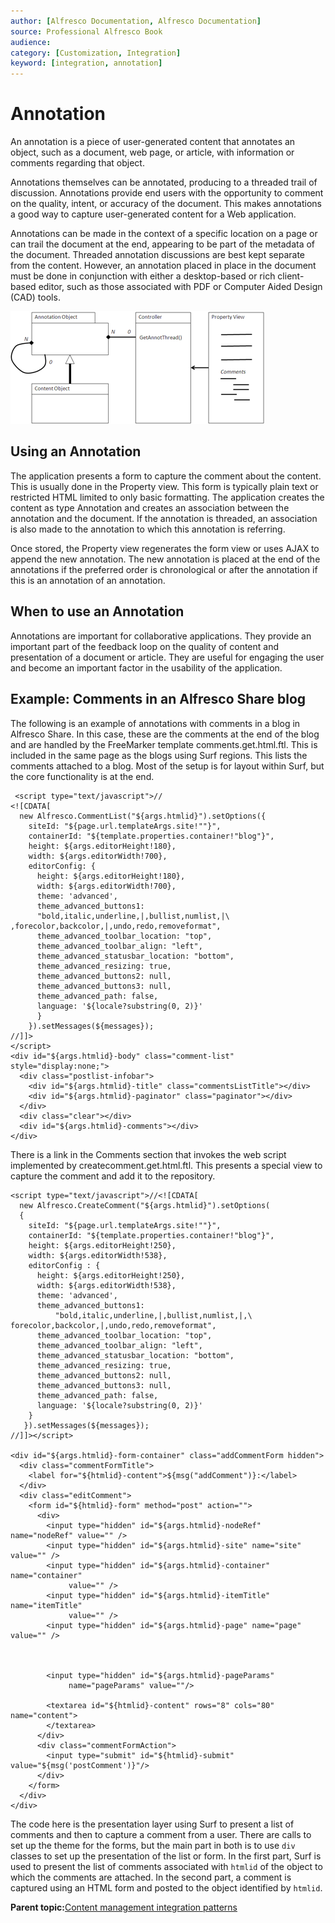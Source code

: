 ```yaml
---
author: [Alfresco Documentation, Alfresco Documentation]
source: Professional Alfresco Book
audience: 
category: [Customization, Integration]
keyword: [integration, annotation]
---
```


# Annotation

An annotation is a piece of user-generated content that annotates an object, such as a document, web page, or article, with information or comments regarding that object.

Annotations themselves can be annotated, producing to a threaded trail of discussion. Annotations provide end users with the opportunity to comment on the quality, intent, or accuracy of the document. This makes annotations a good way to capture user-generated content for a Web application.

Annotations can be made in the context of a specific location on a page or can trail the document at the end, appearing to be part of the metadata of the document. Threaded annotation discussions are best kept separate from the content. However, an annotation placed in place in the document must be done in conjunction with either a desktop-based or rich client-based editor, such as those associated with PDF or Computer Aided Design \(CAD\) tools.

![](../images/17-12.png)

## Using an Annotation

The application presents a form to capture the comment about the content. This is usually done in the Property view. This form is typically plain text or restricted HTML limited to only basic formatting. The application creates the content as type Annotation and creates an association between the annotation and the document. If the annotation is threaded, an association is also made to the annotation to which this annotation is referring.

Once stored, the Property view regenerates the form view or uses AJAX to append the new annotation. The new annotation is placed at the end of the annotations if the preferred order is chronological or after the annotation if this is an annotation of an annotation.

## When to use an Annotation

Annotations are important for collaborative applications. They provide an important part of the feedback loop on the quality of content and presentation of a document or article. They are useful for engaging the user and become an important factor in the usability of the application.

## Example: Comments in an Alfresco Share blog

The following is an example of annotations with comments in a blog in Alfresco Share. In this case, these are the comments at the end of the blog and are handled by the FreeMarker template comments.get.html.ftl. This is included in the same page as the blogs using Surf regions. This lists the comments attached to a blog. Most of the setup is for layout within Surf, but the core functionality is at the end.

```
 <script type="text/javascript">//
<![CDATA[
  new Alfresco.CommentList("${args.htmlid}").setOptions({
    siteId: "${page.url.templateArgs.site!""}",
    containerId: "${template.properties.container!"blog"}",
    height: ${args.editorHeight!180},
    width: ${args.editorWidth!700},
    editorConfig: {
      height: ${args.editorHeight!180},
      width: ${args.editorWidth!700},
      theme: 'advanced',
      theme_advanced_buttons1:
      "bold,italic,underline,|,bullist,numlist,|\
,forecolor,backcolor,|,undo,redo,removeformat",
      theme_advanced_toolbar_location: "top",
      theme_advanced_toolbar_align: "left",
      theme_advanced_statusbar_location: "bottom",
      theme_advanced_resizing: true,
      theme_advanced_buttons2: null,
      theme_advanced_buttons3: null,
      theme_advanced_path: false,
      language: '${locale?substring(0, 2)}'
      }      
    }).setMessages(${messages});
//]]>
</script>
<div id="${args.htmlid}-body" class="comment-list" style="display:none;">
  <div class="postlist-infobar">
    <div id="${args.htmlid}-title" class="commentsListTitle"></div>
    <div id="${args.htmlid}-paginator" class="paginator"></div>
  </div>
  <div class="clear"></div>
  <div id="${args.htmlid}-comments"></div>
</div>
```

There is a link in the Comments section that invokes the web script implemented by createcomment.get.html.ftl. This presents a special view to capture the comment and add it to the repository.

```
<script type="text/javascript">//<![CDATA[
  new Alfresco.CreateComment("${args.htmlid}").setOptions(
  {
    siteId: "${page.url.templateArgs.site!""}",
    containerId: "${template.properties.container!"blog"}",
    height: ${args.editorHeight!250},
    width: ${args.editorWidth!538},
    editorConfig : {
      height: ${args.editorHeight!250},
      width: ${args.editorWidth!538},
      theme: 'advanced',
      theme_advanced_buttons1:
          "bold,italic,underline,|,bullist,numlist,|,\
forecolor,backcolor,|,undo,redo,removeformat",
      theme_advanced_toolbar_location: "top",
      theme_advanced_toolbar_align: "left",
      theme_advanced_statusbar_location: "bottom",
      theme_advanced_resizing: true,
      theme_advanced_buttons2: null,
      theme_advanced_buttons3: null,
      theme_advanced_path: false,
      language: '${locale?substring(0, 2)}'         
    }
   }).setMessages(${messages});
//]]></script>

<div id="${args.htmlid}-form-container" class="addCommentForm hidden">
  <div class="commentFormTitle">
    <label for="${htmlid}-content">${msg("addComment")}:</label>
  </div>
  <div class="editComment">
    <form id="${htmlid}-form" method="post" action="">
      <div>
        <input type="hidden" id="${args.htmlid}-nodeRef" name="nodeRef" value="" />
        <input type="hidden" id="${args.htmlid}-site" name="site" value="" />
        <input type="hidden" id="${args.htmlid}-container" name="container"
             value="" />
        <input type="hidden" id="${args.htmlid}-itemTitle" name="itemTitle"
             value="" />
        <input type="hidden" id="${args.htmlid}-page" name="page" value="" />



        <input type="hidden" id="${args.htmlid}-pageParams"
             name="pageParams" value=""/>

        <textarea id="${htmlid}-content" rows="8" cols="80" name="content">
        </textarea>
      </div>
      <div class="commentFormAction">
        <input type="submit" id="${htmlid}-submit" value="${msg('postComment')}"/>
      </div>
    </form>
  </div>
</div>
```

The code here is the presentation layer using Surf to present a list of comments and then to capture a comment from a user. There are calls to set up the theme for the forms, but the main part in both is to use `div` classes to set up the presentation of the list or form. In the first part, Surf is used to present the list of comments associated with `htmlid` of the object to which the comments are attached. In the second part, a comment is captured using an HTML form and posted to the object identified by `htmlid`.

**Parent topic:**[Content management integration patterns](../concepts/integration-patterns.md)

